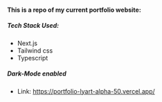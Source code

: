 #### This is a repo of my current portfolio website:
##### Tech Stack Used:
* Next.js
* Tailwind css
* Typescript
##### Dark-Mode enabled
* Link: https://portfolio-lyart-alpha-50.vercel.app/
